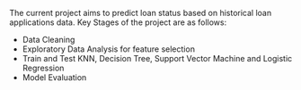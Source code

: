 The current project aims to predict loan status based on historical loan applications data.
Key Stages of the project are as follows:
- Data Cleaning
- Exploratory Data Analysis for feature selection
- Train and Test KNN, Decision Tree, Support Vector Machine and Logistic Regression
- Model Evaluation
